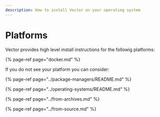 ```yaml
---
description: How to install Vector on your operating system
---
```


# Platforms

Vector provides high level install instructions for the followig platforms:

{% page-ref page="docker.md" %}

If you do not see your platform you can consider:

{% page-ref page="../package-managers/README.md" %}

{% page-ref page="../operating-systems/README.md" %}

{% page-ref page="../from-archives.md" %}

{% page-ref page="../from-source.md" %}